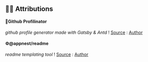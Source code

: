 <h2>🙏🏿 Attributions</h2>

<h4> 📃Github Profilinator</h4>

_github profile generator made with Gatsby & Antd_ ! [Source](https://profilinator.rishav.dev/) : [Author](https://github.com/rishavanand) 


<h4> ⚙@appnest/readme </h4>

_readme templating tool_ ! [Source](https://github.com/andreasbm/readme/) : [Author](https://github.com/andreasbm) 
